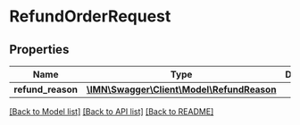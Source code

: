 # RefundOrderRequest

## Properties
Name | Type | Description | Notes
------------ | ------------- | ------------- | -------------
**refund_reason** | [**\IMN\Swagger\Client\Model\RefundReason**](RefundReason.md) |  | 

[[Back to Model list]](../README.md#documentation-for-models) [[Back to API list]](../README.md#documentation-for-api-endpoints) [[Back to README]](../README.md)


